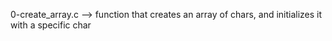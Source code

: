 0-create_array.c --> function that creates an array of chars, and initializes it with a specific char


